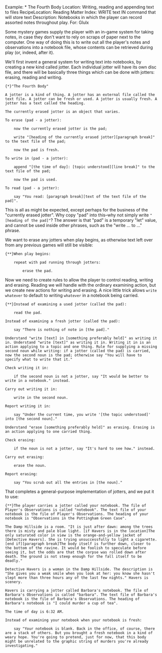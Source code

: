 Example: * The Fourth Body
Location: Writing, reading and appending text to files
RecipeLocation: Reading Matter
Index: WRITE text IN command that will store text
Description: Notebooks in which the player can record assorted notes throughout play.
For: Glulx

  
Some mystery games supply the player with an in-game system for taking notes, in case they don't want to rely on scraps of paper next to the computer. One way of doing this is to write out all the player's notes and observations into a notebook file, whose contents can be retrieved during play (or, indeed, after it).

  
We'll first invent a general system for writing text into notebooks, by creating a new kind called jotter. Each individual jotter will have its own disc file, and there will be basically three things which can be done with jotters: erasing, reading and writing.

  

``` inform7
{*}"The Fourth Body"

A jotter is a kind of thing. A jotter has an external file called the text file. A jotter can be fresh or used. A jotter is usually fresh. A jotter has a text called the heading.

The currently erased jotter is an object that varies.

To erase (pad - a jotter):

	now the currently erased jotter is the pad;

	write "[heading of the currently erased jotter][paragraph break]" to the text file of the pad;

	now the pad is fresh.

To write in (pad - a jotter):

	append "[the time of day]: [topic understood][line break]" to the text file of the pad;

	now the pad is used.

To read (pad - a jotter):

	say "You read: [paragraph break][text of the text file of the pad]".
```

  
This is all as might be expected, except perhaps for the business of the "currently erased jotter". Why copy "pad" into this–why not simply write `"[heading of the pad]"`? The answer is that "pad" is a temporary "let" value, and cannot be used inside other phrases, such as the "write ... to ..." phrase.

  
We want to erase any jotters when play begins, as otherwise text left over from any previous games will still be visible:

  

``` inform7
{**}When play begins:

	repeat with pad running through jotters:

		erase the pad.
```

  
Now we need to create rules to allow the player to control reading, writing and erasing. Reading we will handle with the ordinary examining action, but we create new actions for writing and erasing. A nice little trick allows ``write whatever`` to default to writing ``whatever`` in a notebook being carried.

  

``` inform7
{**}Instead of examining a used jotter (called the pad):

	read the pad.

Instead of examining a fresh jotter (called the pad):

	say "There is nothing of note in [the pad]."

Understand "write [text] in [something preferably held]" as writing it in. Understand "write [text]" as writing it in. Writing it in is an action applying to a topic and one thing. Rule for supplying a missing second noun while writing: if a jotter (called the pad) is carried, now the second noun is the pad; otherwise say "You will have to specify what to write that it."

Check writing it in:

	if the second noun is not a jotter, say "It would be better to write in a notebook." instead.

Carry out writing it in:

	write in the second noun.

Report writing it in:

	say "Under the current time, you write '[the topic understood]' into [the second noun]."

Understand "erase [something preferably held]" as erasing. Erasing is an action applying to one carried thing.

Check erasing:

	if the noun is not a jotter, say "It's hard to see how." instead.

Carry out erasing:

	erase the noun.

Report erasing:

	say "You scrub out all the entries in [the noun]."
```

  
That completes a general-purpose implementation of jotters, and we put it to use:

  

``` inform7
{**}The player carries a jotter called your notebook. The file of Player's Observations is called "notebook". The text file of your notebook is the file of Player's Observations. The heading of your notebook is "Observations in the Pottingham Green Case".

The Damp Hillside is a room. "It is just after dawn: among the trees there is misty and pale blue light. [if Havers is in the location]The only saturated color in view is the orange-and-yellow jacket of [Detective Havers]. She is trying unsuccessfully to light a cigarette. [end if][paragraph break]The body itself is further down, closer to the bottom of the ravine. It would be foolish to speculate before seeing it, but the odds are that the corpse was rolled down after death. The ground is not steep enough for the fall itself to be deadly."

Detective Havers is a woman in the Damp Hillside. The description is "She gives you a weak smile when you look at her: you know she hasn't slept more than three hours any of the last few nights." Havers is scenery.

Havers is carrying a jotter called Barbara's notebook. The file of Barbara's Observations is called "barbara". The text file of Barbara's notebook is the file of Barbara's Observations. The heading of Barbara's notebook is "I could murder a cup of tea".

The time of day is 6:32 AM.

Instead of examining your notebook when your notebook is fresh:

	say "Your notebook is blank. Back in the office, of course, there are a stack of others. But you brought a fresh notebook in a kind of weary hope. You're going to pretend, just for now, that this body might be unrelated to the graphic string of murders you're already investigating."
```

